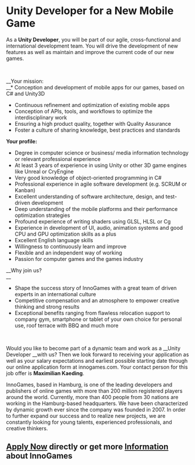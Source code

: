 # Unity Developer for a New Mobile Game

As a __Unity&nbsp;Developer__, you will be part of our agile, cross-functional and international development team. You will drive the development of new features as well as maintain and improve the current code of our new games.

&nbsp;

__Your mission:  
__*   Conception and development of mobile apps for our games, based on C\# and Unity3D
*   Continuous refinement and optimization of existing mobile apps
*   Conception of APIs, tools, and workflows to optimize the interdisciplinary work
*   Ensuring a high product quality, together with Quality Assurance
*   Foster a culture of sharing knowledge, best practices and standards

__Your profile:__  

*   Degree in computer science or business/ media information technology or relevant professional experience
*   At least 3 years of experience in using Unity or other 3D game engines like Unreal or CryEngine
*   Very good knowledge of object-oriented programming in C\#
*   Professional experience in agile software development (e.g. SCRUM or Kanban)
*   Excellent understanding of software architecture, design, and test-driven development
*   Deep understanding of the mobile platforms and their performance optimization strategies
*   Profound experience of writing shaders using GLSL, HLSL or Cg
*   Experience in development of UI, audio, animation systems and good CPU and GPU optimization skills as a plus
*   Excellent English language skills
*   Willingness to continuously learn and improve
*   Flexible and an independent way of working
*   Passion for computer games and the games industry

  

__Why join us?  
 __

*   Shape the success story of InnoGames with a great team of driven experts in an international culture
*   Competitive compensation and an atmosphere to empower creative thinking and strong results
*   Exceptional benefits ranging from flawless relocation support to company gym, smartphone or tablet of your own choice for personal use, roof terrace with BBQ and much more

&nbsp;

Would you like to become part of a dynamic team and work as a&nbsp;__Unity Developer&nbsp;__with us? Then we look forward to receiving your application as well as your salary expectations and earliest possible starting date through our online application form at innogames.com. Your contact person for this job offer is __Maximilian Kaeding__.

InnoGames, based in Hamburg, is one of the leading developers and publishers of online games with more than 200 million registered players around the world. Currently, more than 400 people from 30 nations are working in the Hamburg-based headquarters. We have been characterized by dynamic growth ever since the company was founded in 2007. In order to further expand our success and to realize new projects, we are constantly looking for young talents, experienced professionals, and creative thinkers.

## [Apply Now](http://app.jobvite.com/CompanyJobs/Careers.aspx?c=qyy9VfwU&j=ogOD7fwy&k=Apply&__jvst=Job+Board&i__jvsd=github_jobs_repo) directly or get more [Information](https://www.innogames.com/career/detail/job/unity-developer-for-a-new-mobile-game/?s=github_jobs_repo) about InnoGames
